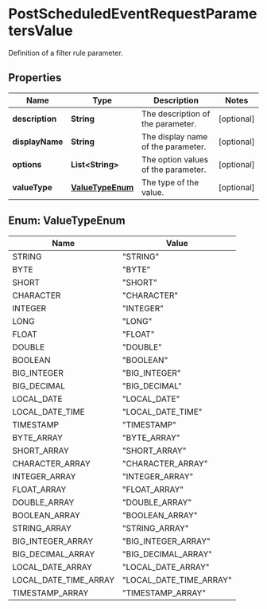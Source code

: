 

# PostScheduledEventRequestParametersValue

Definition of a filter rule parameter.

## Properties

| Name | Type | Description | Notes |
|------------ | ------------- | ------------- | -------------|
|**description** | **String** | The description of the parameter. |  [optional] |
|**displayName** | **String** | The display name of the parameter. |  [optional] |
|**options** | **List&lt;String&gt;** | The option values of the parameter. |  [optional] |
|**valueType** | [**ValueTypeEnum**](#ValueTypeEnum) | The type of the value. |  [optional] |



## Enum: ValueTypeEnum

| Name | Value |
|---- | -----|
| STRING | &quot;STRING&quot; |
| BYTE | &quot;BYTE&quot; |
| SHORT | &quot;SHORT&quot; |
| CHARACTER | &quot;CHARACTER&quot; |
| INTEGER | &quot;INTEGER&quot; |
| LONG | &quot;LONG&quot; |
| FLOAT | &quot;FLOAT&quot; |
| DOUBLE | &quot;DOUBLE&quot; |
| BOOLEAN | &quot;BOOLEAN&quot; |
| BIG_INTEGER | &quot;BIG_INTEGER&quot; |
| BIG_DECIMAL | &quot;BIG_DECIMAL&quot; |
| LOCAL_DATE | &quot;LOCAL_DATE&quot; |
| LOCAL_DATE_TIME | &quot;LOCAL_DATE_TIME&quot; |
| TIMESTAMP | &quot;TIMESTAMP&quot; |
| BYTE_ARRAY | &quot;BYTE_ARRAY&quot; |
| SHORT_ARRAY | &quot;SHORT_ARRAY&quot; |
| CHARACTER_ARRAY | &quot;CHARACTER_ARRAY&quot; |
| INTEGER_ARRAY | &quot;INTEGER_ARRAY&quot; |
| FLOAT_ARRAY | &quot;FLOAT_ARRAY&quot; |
| DOUBLE_ARRAY | &quot;DOUBLE_ARRAY&quot; |
| BOOLEAN_ARRAY | &quot;BOOLEAN_ARRAY&quot; |
| STRING_ARRAY | &quot;STRING_ARRAY&quot; |
| BIG_INTEGER_ARRAY | &quot;BIG_INTEGER_ARRAY&quot; |
| BIG_DECIMAL_ARRAY | &quot;BIG_DECIMAL_ARRAY&quot; |
| LOCAL_DATE_ARRAY | &quot;LOCAL_DATE_ARRAY&quot; |
| LOCAL_DATE_TIME_ARRAY | &quot;LOCAL_DATE_TIME_ARRAY&quot; |
| TIMESTAMP_ARRAY | &quot;TIMESTAMP_ARRAY&quot; |



